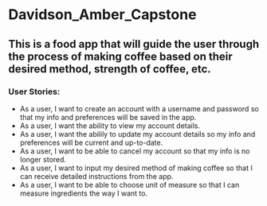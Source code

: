 # Davidson_Amber_Capstone
## This is a food app that will guide the user through the process of making coffee based on their desired method, strength of coffee, etc.
### User Stories:
- As a user, I want to create an account with a username and password so that my info and preferences will be saved in the app.
- As a user, I want the ability to view my account details.
- As a user, I want the abilily to update my account details so my info and preferences will be current and up-to-date.
- As a user, I want to be able to cancel my account so that my info is no longer stored.
- As a user, I want to input my desired method of making coffee so that I can receive detailed instructions from the app.
- As a user, I want to be able to choose unit of measure so that I can measure ingredients the way I want to.
